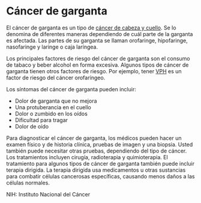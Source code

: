 Cáncer de garganta
==================


El cáncer de garganta es un tipo de [cáncer de cabeza y cuello](https://medlineplus.gov/spanish/headandneckcancer.html). Se lo denomina de diferentes maneras dependiendo de cuál parte de la garganta es afectada. Las partes de su garganta se llaman orofaringe, hipofaringe, nasofaringe y laringe o caja laríngea. 


Los principales factores de riesgo del cáncer de garganta son el consumo de tabaco y beber alcohol en forma excesiva. Algunos tipos de cáncer de garganta tienen otros factores de riesgo. Por ejemplo, tener [VPH](https://medlineplus.gov/spanish/hpv.html) es un factor de riesgo del cáncer orofaríngeo. 


Los síntomas del cáncer de garganta pueden incluir:


* Dolor de garganta que no mejora
* Una protuberancia en el cuello
* Dolor o zumbido en los oídos
* Dificultad para tragar
* Dolor de oído


Para diagnosticar el cáncer de garganta, los médicos pueden hacer un examen físico y de historia clínica, pruebas de imagen y una biopsia. Usted también puede necesitar otras pruebas, dependiendo del tipo de cáncer. Los tratamientos incluyen cirugía, radioterapia y quimioterapia. El tratamiento para algunos tipos de cáncer de garganta también puede incluir terapia dirigida. La terapia dirigida usa medicamentos u otras sustancias para combatir células cancerosas específicas, causando menos daños a las células normales. 


NIH: Instituto Nacional del Cáncer

